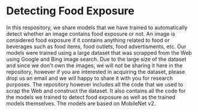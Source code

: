 # Detecting Food Exposure
In this respository, we share models that we have trained to automatically detect whether an image contains food exposure or not. An image is considered food exposure if it contains anything related to food or beverages such as food items, food outlets, food advertisments, etc. Our models were trained using a large dataset that was scrapped from the Web using Google and Bing image search. Due to the large size of the dataset and since we don't own the images, we will not be sharing it here in the repository, however if you are interested in acquiring the dataset, please drop us an email and we will happy to share it with you for research purposes.
The repository however includes all the code that we used to scrap the Web and construct the dataset. It also contains all the code for the models we trained to detect food exposure as well as the trained models themselves. The models are based on MobileNet v2. 

